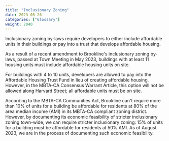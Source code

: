 ```yaml
---
title: "Inclusionary Zoning"
date: 2023-05-26
categories: ["Glossary"]
weight: 2040
---
```

Inclusionary zoning by-laws require developers to either include affordable units in their buildings or pay into a trust that develops affordable housing.

As a result of a recent amendment to Brookline's inclusionary zoning by-laws, passed at Town Meeting in May 2023, buildings with at least 11 housing units must include affordable housing units on site. 

For buildings with 4 to 10 units, developers are allowed to pay into the Affordable Housing Trust Fund in lieu of creating affordable housing. However, in the MBTA-CA Consensus Warrant Article, this option will not be allowed along Harvard Street; all affordable units must be on site.

According to the MBTA-CA Communities Act, Brookline can't require more than 10% of units for a building be affordable for residents at 80% of the area median income (AMI) in its MBTA-CA compliant zoning district. However, by documenting its economic feasibility of stricter inclusionary zoning town-wide, we can require stricter inclusionary zoning: 15% of units for a building must be affordable for residents at 50% AMI. As of August 2023, we are in the process of documenting such economic feasibility.

